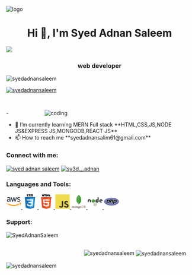 ![logo](https://github.com/SyedAdnanSaleem/syedadnansaleem/blob/main/209438619-25091cdf-a126-4e95-a24c-5efdf8057606.gif)
<h1 align="center">Hi 👋, I'm  Syed Adnan Saleem</h1>
<img 
 src="https://media.licdn.com/dms/image/v2/D5616AQErO-9sbdGKCw/profile-displaybackgroundimage-shrink_350_1400/profile-displaybackgroundimage-shrink_350_1400/0/1731925308861?e=1737590400&v=beta&t=haYgtTKFE9xcg016-I3hwj6ThYxLlDhYWOKUtO-VF2o"
 />
<h3 align="center">web developer</h3>
<p align="left"> <img src="https://komarev.com/ghpvc/?username=syedadnansaleem&label=Profile%20views&color=0e75b6&style=flat" alt="syedadnansaleem" /> </p>

<p align="left"> <a href="https://github.com/ryo-ma/github-profile-trophy"><img src="https://github-profile-trophy.vercel.app/?username=syedadnansaleem" alt="syedadnansaleem" /></a> </p>

<p align="left"> <a href="https://twitter.com/" target="blank"><img src="https://img.shields.io/twitter/follow/?logo=twitter&style=for-the-badge" alt="" /></a> </p>
<img align='right' alt="coding" width="400" src="https://camo.githubusercontent.com/7de37139d0b4c1ce40865e799b446c0e963a3dd8fb68d239707237c40604fa3d/68747470733a2f2f63646e2e6472696262626c652e636f6d2f75736572732f3733303730332f73637265656e73686f74732f363538313234332f6176656e746f2e676966"

-<ul>
<li>🌱 I’m currently learning  MERN Full stack 
  **HTML,CSS,JS,NODE JS&EXPRESS JS,MONGODB,REACT JS** </li>

<li> 📫 How to reach me **syedadnansalim61@gmail.com** </li>
</ul>
<h3 align="left">Connect with me:</h3>
<p align="left">
<a href="https://linkedin.com/in/syed adnan saleem" target="blank"><img align="center" src="https://raw.githubusercontent.com/rahuldkjain/github-profile-readme-generator/master/src/images/icons/Social/linked-in-alt.svg" alt="syed adnan saleem" height="30" width="40" /></a>
<a href="https://instagram.com/sy3d._.adnan" target="blank"><img align="center" src="https://raw.githubusercontent.com/rahuldkjain/github-profile-readme-generator/master/src/images/icons/Social/instagram.svg" alt="sy3d._.adnan" height="30" width="40" /></a>
</p>

<h3 align="left">Languages and Tools:</h3>
<p align="left"><a href="https://aws.amazon.com" target="_blank" rel="noreferrer"> <img src="https://raw.githubusercontent.com/devicons/devicon/master/icons/amazonwebservices/amazonwebservices-original-wordmark.svg" alt="aws" width="40" height="40"/> </a> <a href="https://www.w3schools.com/css/" target="_blank" rel="noreferrer"> <img src="https://raw.githubusercontent.com/devicons/devicon/master/icons/css3/css3-original-wordmark.svg" alt="css3" width="40" height="40"/> </a> <a href="https://www.w3.org/html/" target="_blank" rel="noreferrer"> <img src="https://raw.githubusercontent.com/devicons/devicon/master/icons/html5/html5-original-wordmark.svg" alt="html5" width="40" height="40"/> </a> <a href="https://developer.mozilla.org/en-US/docs/Web/JavaScript" target="_blank" rel="noreferrer"> <img src="https://raw.githubusercontent.com/devicons/devicon/master/icons/javascript/javascript-original.svg" alt="javascript" width="40" height="40"/> </a> <a href="https://www.mongodb.com/" target="_blank" rel="noreferrer"> <img src="https://raw.githubusercontent.com/devicons/devicon/master/icons/mongodb/mongodb-original-wordmark.svg" alt="mongodb" width="40" height="40"/> </a> <a href="https://nodejs.org" target="_blank" rel="noreferrer"> <img src="https://raw.githubusercontent.com/devicons/devicon/master/icons/nodejs/nodejs-original-wordmark.svg" alt="nodejs" width="40" height="40"/> </a> <a href="https://www.php.net" target="_blank" rel="noreferrer"> <img src="https://raw.githubusercontent.com/devicons/devicon/master/icons/php/php-original.svg" alt="php" width="40" height="40"/> </a> </p>

<h3 align="left">Support:</h3>
<p><a href="https://www.buymeacoffee.com/SyedAdnanSaleem"> <img align="left" src="https://cdn.buymeacoffee.com/buttons/v2/default-yellow.png" height="50" width="210" alt="SyedAdnanSaleem" /></a></p><br><br>

<p><img align="left" src="https://github-readme-stats.vercel.app/api/top-langs?username=syedadnansaleem&show_icons=true&locale=en&layout=compact" alt="syedadnansaleem" /></p>

<p>&nbsp;<img align="center" src="https://github-readme-stats.vercel.app/api?username=syedadnansaleem&show_icons=true&locale=en" alt="syedadnansaleem" /></p>

<p><img align="center" src="https://github-readme-streak-stats.herokuapp.com/?user=syedadnansaleem&" alt="syedadnansaleem" /></p>
